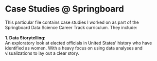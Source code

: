 <h1>Case Studies @ Springboard</h1>

This particular file contains case studies I worked on as part of the Springboard Data Science Career Track curriculum. They include: 
<br><br>
<b>1. Data Storytelling:</b> 
<br>
An exploratory look at elected officials in United States' history who have identified as women. With a heavy focus on using data analyses and visualizations to lay out a clear story. 
